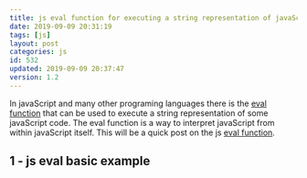 ```yaml
---
title: js eval function for executing a string representation of javaScript
date: 2019-09-09 20:31:19
tags: [js]
layout: post
categories: js
id: 532
updated: 2019-09-09 20:37:47
version: 1.2
---
```


In javaScript and many other programing languages there is the [eval function](https://en.wikipedia.org/wiki/Eval) that can be used to execute a string representation of some javaScript code. The eval function is a way to interpret javaScript from within javaScript itself. This will be a quick post on the js [eval function](https://developer.mozilla.org/en-US/docs/Web/JavaScript/Reference/Global_Objects/eval).

<!-- more -->

## 1 - js eval basic example